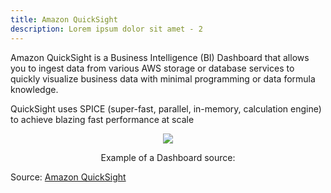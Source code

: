```yaml
---
title: Amazon QuickSight
description: Lorem ipsum dolor sit amet - 2
---
```


Amazon QuickSight is a Business Intelligence (BI) Dashboard that allows you to ingest data from various AWS storage or database services to quickly visualize business data with minimal programming or data formula knowledge.

QuickSight uses SPICE (super-fast, parallel, in-memory, calculation engine) to achieve blazing fast performance at scale

<div>
<div align="center"><img src="https://d1.awsstatic.com/quicksight-refresh-2021/laptopMockup.06b3b5e4cf2be72f62d30bb5998649e3c93f7400.png" /></div>
<div><p align="center">Example of a Dashboard source: 
</p></div>
</div>

Source:  [Amazon QuickSight](https://aws.amazon.com/quicksight/)
